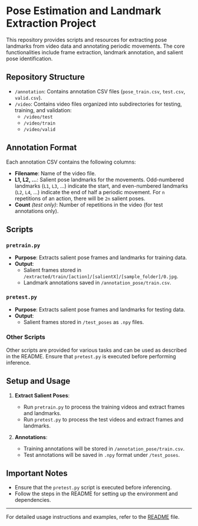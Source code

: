 # Pose Estimation and Landmark Extraction Project

This repository provides scripts and resources for extracting pose landmarks from video data and annotating periodic movements. The core functionalities include frame extraction, landmark annotation, and salient pose identification. 

## Repository Structure

- `/annotation`: Contains annotation CSV files (`pose_train.csv`, `test.csv`, `valid.csv`).
- `/video`: Contains video files organized into subdirectories for testing, training, and validation:
  - `/video/test`
  - `/video/train`
  - `/video/valid`

## Annotation Format

Each annotation CSV contains the following columns:

- **Filename**: Name of the video file.
- **L1, L2, ...**: Salient pose landmarks for the movements. Odd-numbered landmarks (`L1`, `L3`, ...) indicate the start, and even-numbered landmarks (`L2`, `L4`, ...) indicate the end of half a periodic movement. For `n` repetitions of an action, there will be `2n` salient poses.
- **Count** *(test only)*: Number of repetitions in the video (for test annotations only).

## Scripts

### `pretrain.py`

- **Purpose**: Extracts salient pose frames and landmarks for training data.
- **Output**: 
  - Salient frames stored in `/extracted/train/[action]/[salientX]/[sample_folder]/0.jpg`.
  - Landmark annotations saved in `/annotation_pose/train.csv`.

### `pretest.py`

- **Purpose**: Extracts salient pose frames and landmarks for testing data.
- **Output**: 
  - Salient frames stored in `/test_poses` as `.npy` files.

### Other Scripts

Other scripts are provided for various tasks and can be used as described in the README. Ensure that `pretest.py` is executed before performing inference.

## Setup and Usage

1. **Extract Salient Poses**:
   - Run `pretrain.py` to process the training videos and extract frames and landmarks.
   - Run `pretest.py` to process the test videos and extract frames and landmarks.

2. **Annotations**:
   - Training annotations will be stored in `/annotation_pose/train.csv`.
   - Test annotations will be saved in `.npy` format under `/test_poses`.

## Important Notes

- Ensure that the `pretest.py` script is executed before inferencing.
- Follow the steps in the README for setting up the environment and dependencies.

---

For detailed usage instructions and examples, refer to the [README](../README.md) file.
